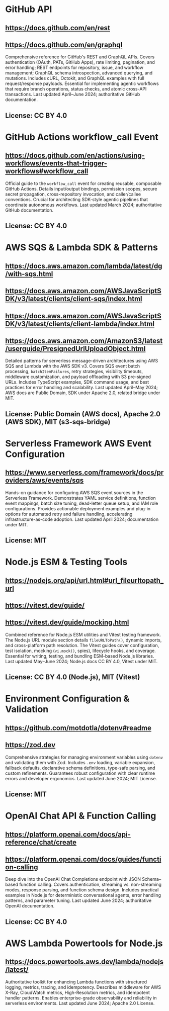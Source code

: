 # GitHub API
## https://docs.github.com/en/rest
## https://docs.github.com/en/graphql
Comprehensive reference for GitHub's REST and GraphQL APIs. Covers authentication (OAuth, PATs, GitHub Apps), rate limiting, pagination, and error handling; REST endpoints for repository, issue, and workflow management; GraphQL schema introspection, advanced querying, and mutations. Includes cURL, Octokit, and GraphQL examples with full request/response payloads. Essential for implementing agentic workflows that require branch operations, status checks, and atomic cross-API transactions.
Last updated April–June 2024; authoritative GitHub documentation.
## License: CC BY 4.0

# GitHub Actions workflow_call Event
## https://docs.github.com/en/actions/using-workflows/events-that-trigger-workflows#workflow_call
Official guide to the `workflow_call` event for creating reusable, composable GitHub Actions. Details input/output bindings, permission scopes, secure secret propagation, cross-repository invocation, and caller/callee conventions. Crucial for architecting SDK-style agentic pipelines that coordinate autonomous workflows.
Last updated March 2024; authoritative GitHub documentation.
## License: CC BY 4.0

# AWS SQS & Lambda SDK & Patterns
## https://docs.aws.amazon.com/lambda/latest/dg/with-sqs.html
## https://docs.aws.amazon.com/AWSJavaScriptSDK/v3/latest/clients/client-sqs/index.html
## https://docs.aws.amazon.com/AWSJavaScriptSDK/v3/latest/clients/client-lambda/index.html
## https://docs.aws.amazon.com/AmazonS3/latest/userguide/PresignedUrlUploadObject.html
Detailed patterns for serverless message-driven architectures using AWS SQS and Lambda with the AWS SDK v3. Covers SQS event batch processing, `batchItemFailures`, retry strategies, visibility timeouts, middleware customization, and payload offloading with S3 pre-signed URLs. Includes TypeScript examples, SDK command usage, and best practices for error handling and scalability.
Last updated April–May 2024; AWS docs are Public Domain, SDK under Apache 2.0, related bridge under MIT.
## License: Public Domain (AWS docs), Apache 2.0 (AWS SDK), MIT (s3-sqs-bridge)

# Serverless Framework AWS Event Configuration
## https://www.serverless.com/framework/docs/providers/aws/events/sqs
Hands-on guidance for configuring AWS SQS event sources in the Serverless Framework. Demonstrates YAML service definitions, function event mappings, batch size tuning, dead-letter queue setup, and IAM role configurations. Provides actionable deployment examples and plug-in options for automated retry and failure handling, accelerating infrastructure-as-code adoption.
Last updated April 2024; documentation under MIT.
## License: MIT

# Node.js ESM & Testing Tools
## https://nodejs.org/api/url.html#url_fileurltopath_url
## https://vitest.dev/guide/
## https://vitest.dev/guide/mocking.html
Combined reference for Node.js ESM utilities and Vitest testing framework. The Node.js URL module section details `fileURLToPath()`, dynamic imports, and cross-platform path resolution. The Vitest guides cover configuration, test isolation, mocking (`vi.mock()`, spies), lifecycle hooks, and coverage. Essential for writing, testing, and bundling ESM-based Node.js libraries.
Last updated May–June 2024; Node.js docs CC BY 4.0, Vitest under MIT.
## License: CC BY 4.0 (Node.js), MIT (Vitest)

# Environment Configuration & Validation
## https://github.com/motdotla/dotenv#readme
## https://zod.dev
Comprehensive strategies for managing environment variables using `dotenv` and validating them with Zod. Includes `.env` loading, variable expansion, fallback defaults, declarative schema definitions, type-safe parsing, and custom refinements. Guarantees robust configuration with clear runtime errors and developer ergonomics.
Last updated June 2024; MIT License.
## License: MIT

# OpenAI Chat API & Function Calling
## https://platform.openai.com/docs/api-reference/chat/create
## https://platform.openai.com/docs/guides/function-calling
Deep dive into the OpenAI Chat Completions endpoint with JSON Schema–based function calling. Covers authentication, streaming vs. non-streaming modes, response parsing, and function schema design. Includes practical examples in Node.js for deterministic conversational agents, error handling patterns, and parameter tuning.
Last updated June 2024; authoritative OpenAI documentation.
## License: CC BY 4.0

# AWS Lambda Powertools for Node.js
## https://docs.powertools.aws.dev/lambda/nodejs/latest/
Authoritative toolkit for enhancing Lambda functions with structured logging, metrics, tracing, and idempotency. Describes middleware for AWS X-Ray, CloudWatch metrics, High-Resolution metrics, and idempotent handler patterns. Enables enterprise-grade observability and reliability in serverless environments.
Last updated June 2024; Apache 2.0 License.